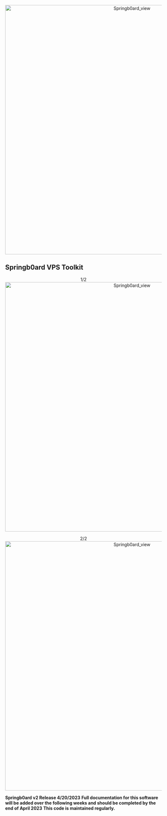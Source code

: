 <p align="center">
  <a href="https://github.com/LanceTreyark/Springb0ard">
  <img width="800" alt="Springb0ard_view" src="https://media.treyark.com/wp-content/uploads/2023/04/Slide1.jpg">
  </a>
</p>

## Springb0ard VPS Toolkit
<p align="center">1/2
  <a href="https://www.youtube.com/watch?v=_u6wALtU9zs">
  <img width="800" alt="Springb0ard_view" src="4.27.23_AA">
  </a>
</p>

<p align="center">2/2
  <a href="https://www.youtube.com/watch?v=Kz5WJSpwF08">
  <img width="800" alt="Springb0ard_view" src="4.27.23_BB">
  </a>
</p>

**Springb0ard v2 Release 4/20/2023**
**Full documentation for this software will be added over the following weeks and should be completed by the end of April 2023**
**This code is maintained regularly.**